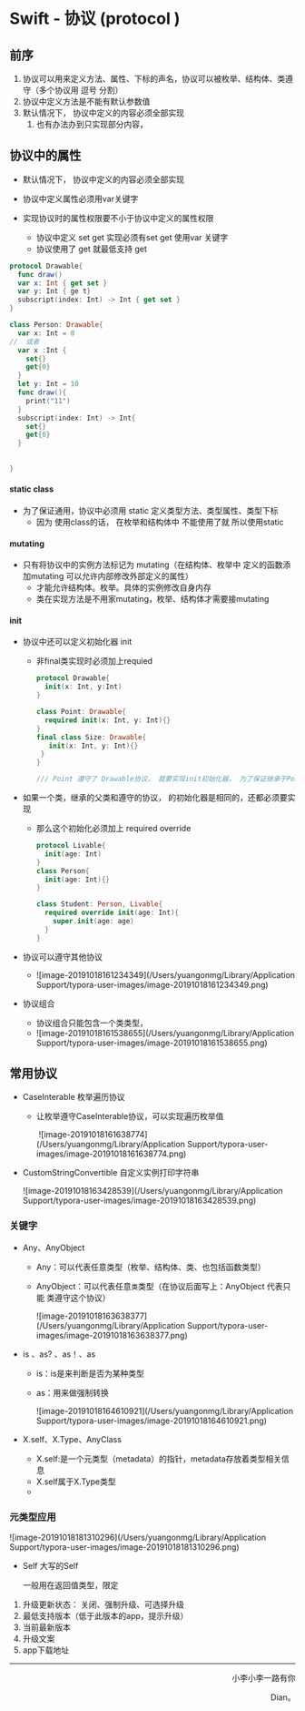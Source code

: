 # Swift - 协议 (protocol )

## 前序

1. 协议可以用来定义方法、属性、下标的声名，协议可以被枚举、结构体、类遵守（多个协议用 逗号 分割）
2. 协议中定义方法是不能有默认参数值
3. 默认情况下， 协议中定义的内容必须全部实现
   1. 也有办法办到只实现部分内容，

## 协议中的属性

- 默认情况下， 协议中定义的内容必须全部实现

- 协议中定义属性必须用var关键字

- 实现协议时的属性权限要不小于协议中定义的属性权限
  - 协议中定义 set get  实现必须有set get   使用var 关键字 
  - 协议使用了  get    就最低支持 get

```swift
protocol Drawable{
  func draw() 
  var x: Int { get set }
  var y: Int { ge t}
  subscript(index: Int) -> Int { get set }
}

class Person: Drawable{
  var x: Int = 0
//  或者
  var x :Int {
    set{}
    get{0}
  }
  let y: Int = 10
  func draw(){
    print("11")
  }
  subscript(index: Int) -> Int{
    set{}
    get{0}
  }
  
  
}
```

#### static class

- 为了保证通用，协议中必须用  static 定义类型方法、类型属性、类型下标
  - 因为 使用class的话， 在枚举和结构体中 不能使用了就   所以使用static 

#### mutating

- 只有将协议中的实例方法标记为 mutating（在结构体、枚举中 定义的函数添加mutating 可以允许内部修改外部定义的属性） 
  - 才能允许结构体。枚举。具体的实例修改自身内存
  - 类在实现方法是不用家mutating，枚举、结构体才需要接mutating

#### init

- 协议中还可以定义初始化器 init

  - 非final类实现时必须加上requied

    ```swift
    protocol Drawable{
      init(x: Int, y:Int)
    }
    
    class Point: Drawable{
      required init(x: Int, y: Int){}   
    }  
    final class Size: Drawable{
       init(x: Int, y: Int){}
     }
    }
    
    /// Point 遵守了 Drawable协议， 就要实现init初始化器， 为了保证继承于Point的子类都有init 所以加上required关键字， 以后继承了Point的子类都要实现init初始化器
    ```

- 如果一个类，继承的父类和遵守的协议， 的初始化器是相同的，还都必须要实现

  - 那么这个初始化必须加上 required override

    ```swift
    protocol Livable{
      init(age: Int)
    }
    class Person{
      init(age: Int){}
    }
    
    class Student: Person, Livable{
      required override init(age: Int){
        super.init(age: age)
      }
    }
    
    ```

    

    

- 协议可以遵守其他协议

  - ![image-20191018161234349](/Users/yuangonmg/Library/Application Support/typora-user-images/image-20191018161234349.png)

  

- 协议组合
  - 协议组合只能包含一个类类型，  
  - ![image-20191018161538655](/Users/yuangonmg/Library/Application Support/typora-user-images/image-20191018161538655.png)

## 常用协议

- CaseInterable  枚举遍历协议

  - 让枚举遵守CaseInterable协议，可以实现遍历枚举值

    ​	![image-20191018161638774](/Users/yuangonmg/Library/Application Support/typora-user-images/image-20191018161638774.png)

- CustomStringConvertible  自定义实例打印字符串

  ![image-20191018163428539](/Users/yuangonmg/Library/Application Support/typora-user-images/image-20191018163428539.png)

### 关键字

- Any、AnyObject

  - Any：可以代表任意类型（枚举、结构体、类、也包括函数类型）

  - AnyObject：可以代表任意`类`类型（在协议后面写上：AnyObject 代表只能 类遵守这个协议）

    ![image-20191018163638377](/Users/yuangonmg/Library/Application Support/typora-user-images/image-20191018163638377.png)

- is 、as? 、as！、as

  - is：is是来判断是否为某种类型

  - as：用来做强制转换

    ![image-20191018164610921](/Users/yuangonmg/Library/Application Support/typora-user-images/image-20191018164610921.png)

    

- X.self、X.Type、AnyClass
  - X.self:是一个元类型（metadata）的指针，metadata存放着类型相关信息
  - X.self属于X.Type类型
  - 

### 元类型应用

![image-20191018181310296](/Users/yuangonmg/Library/Application Support/typora-user-images/image-20191018181310296.png)

- Self  大写的Self

  一般用在返回值类型，限定 



1. 升级更新状态： 关闭、强制升级、可选择升级
2. 最低支持版本（低于此版本的app，提示升级）
3. 当前最新版本
4. 升级文案
5. app下载地址

























------

<p align="right" color="orange">	小李小李一路有你</p><p align="right" color="orange">	Dian。</p>	
